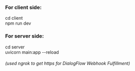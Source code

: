 ### For client side:
cd client  
npm run dev  

### For server side:
cd server  
uvicorn main:app --reload  

###### (used ngrok to get https for DialogFlow Webhook Fulfillment)